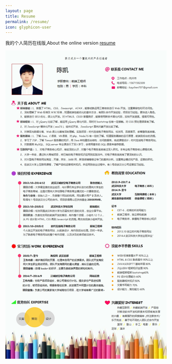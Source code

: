 ```yaml
---
layout: page
title: Resume
permalink: /resume/
icon: glyphicon-user
---
```


我的个人简历在线版,About the online version [resume](http://littlewhitechen.github.io/resume)


![我的个人简历](../img/blog/resume.jpg)
